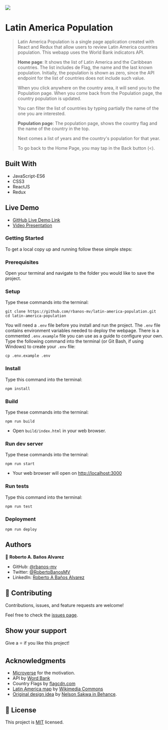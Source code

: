 ![](https://img.shields.io/badge/Microverse-blueviolet)

# Latin America Population

> Latin America Population is a single page application created with React and Redux that allow users to review Latin America countries population. This webapp uses the World Bank indicators API.
>
> **Home page**:
> It shows the list of Latin America and the Caribbean countries. The list includes de Flag, the name and the last known population. Initially, the population is shown as zero, since the API endpoint for the list of countries does not include such value.
>
> When you click anywhere on the country area, it will send you to the Population page. When you come back from the Population page, the country population is updated.
>
> You can filter the list of countries by typing partially the name of the one you are interested.
>
> **Population page**:
> The population page, shows the country flag and the name of the country in the top.
>
> Next comes a list of years and the country's population for that year.
>
> To go back to the Home Page, you may tap in the Back button (<).

## Built With

- JavaScript-ES6
- CSS3
- ReactJS
- Redux

## Live Demo

- [GitHub Live Demo Link](https://rbanos-mv.github.io/latin-america-population/)
- [Video Presentation](https://www.loom.com/share/8c5c22a9ba634e5b91f59af52e6fe79d)

### Getting Started

To get a local copy up and running follow these simple steps:

### Prerequisites

Open your terminal and navigate to the folder you would like to save the project.

### Setup

Type these commands into the terminal:

```
git clone https://github.com/rbanos-mv/latin-america-population.git
cd latin-america-population
```

You will need a `.env` file before you install and run the project. The `.env` file contains environment variables needed to deploy the webpage. There is a commented `.env.example` file you can use as a guide to configure your own. Type the following command into the terminal (or Git Bash, if using Windows) to create your `.env` file:

```
cp .env.example .env
```

### Install

Type this command into the terminal:

```
npm install
```

### Build

Type these commands into the terminal:

```
npm run build
```

- Open `build/index.html` in your web browser.

### Run dev server

Type these commands into the terminal:

```
npm run start
```

- Your web browser will open on [http://localhost:3000](http://localhost:3000)

### Run tests

Type this command into the terminal:

```
npm run test
```

### Deployment

```
npm run deploy
```

## Authors

👤 **Roberto A. Baños Alvarez**

- GitHub: [@rbanos-mv](https://github.com/rbanos-mv)
- Twitter: [@RobertoBanosMV](https://twitter.com/RobertoBanosMV)
- LinkedIn: [Roberto A Baños Alvarez](https://linkedin.com/in/roberto-a-baños-alvarez-500766234)

## 🤝 Contributing

Contributions, issues, and feature requests are welcome!

Feel free to check the [issues page](../../issues/).

## Show your support

Give a ⭐️ if you like this project!

## Acknowledgments

- [Microverse](https://www.microverse.org/) for the motivation.
- API by [Word Bank](https://datahelpdesk.worldbank.org/knowledgebase/articles/898590-country-api-queries)
- Country Flags by [flagcdn.com](https://flagcdn.com/)
- [Latin America map](https://upload.wikimedia.org/wikipedia/commons/6/63/Latin_America_%28orthographic_projection%29.svg) by [Wikimedia Commons](https://commons.wikimedia.org/wiki/Main_Page)
- [Original design idea](<https://www.behance.net/gallery/31579789/Ballhead-App-(Free-PSDs)>) by [Nelson Sakwa in Behance](https://www.behance.net/sakwadesignstudio).

## 📝 License

This project is [MIT](./MIT.md) licensed.
